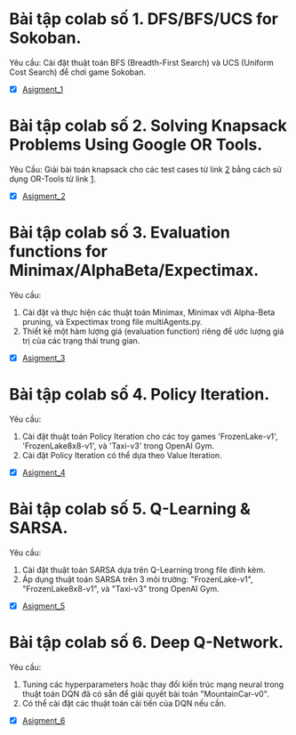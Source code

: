  # Bài tập colab số 1. DFS/BFS/UCS for Sokoban.
Yêu cầu: Cài đặt thuật toán BFS (Breadth-First Search) và UCS (Uniform Cost Search) để chơi game Sokoban.

- [x] [Asigment_1](https://github.com/VanKhaiii/CS106.N21/tree/main/Homework/Week%201) 

# Bài tập colab số 2. Solving Knapsack Problems Using Google OR Tools.
Yêu Cầu: Giải bài toán knapsack cho các test cases từ link [2](https://github.com/likr/kplib) bằng cách sử dụng OR-Tools từ link [1](https://developers.google.com/optimization/bin/knapsack).

 - [x] [Asigment_2](https://github.com/VanKhaiii/CS106.N21/tree/main/Homework/Week%202) 

# Bài tập colab số 3. Evaluation functions for Minimax/AlphaBeta/Expectimax.
Yêu cầu:
1. Cài đặt và thực hiện các thuật toán Minimax, Minimax với Alpha-Beta pruning, và Expectimax trong file multiAgents.py.
2. Thiết kế một hàm lượng giá (evaluation function) riêng để ước lượng giá trị của các trạng thái trung gian.

- [x] [Asigment_3](https://github.com/VanKhaiii/CS106.N21/tree/main/Homework/Week%203) 

# Bài tập colab số 4. Policy Iteration.
Yêu cầu:
1. Cài đặt thuật toán Policy Iteration cho các toy games 'FrozenLake-v1', 'FrozenLake8x8-v1', và 'Taxi-v3' trong OpenAI Gym.
2. Cài đặt Policy Iteration có thể dựa theo Value Iteration.

- [x] [Asigment_4](https://github.com/VanKhaiii/CS106.N21/tree/main/Homework/Week%204) 

# Bài tập colab số 5. Q-Learning & SARSA.
Yêu cầu:
1. Cài đặt thuật toán SARSA dựa trên Q-Learning trong file đính kèm.
2. Áp dụng thuật toán SARSA trên 3 môi trường: "FrozenLake-v1", "FrozenLake8x8-v1", và "Taxi-v3" trong OpenAI Gym.

- [x] [Asigment_5](https://github.com/VanKhaiii/CS106.N21/tree/main/Homework/Week%205) 

# Bài tập colab số 6. Deep Q-Network.
Yêu cầu:
1. Tuning các hyperparameters hoặc thay đổi kiến trúc mạng neural trong thuật toán DQN đã có sẵn để giải quyết bài toán "MountainCar-v0".
2. Có thể cài đặt các thuật toán cải tiến của DQN nếu cần.

- [x] [Asigment_6](https://github.com/VanKhaiii/CS106.N21/tree/main/Homework/Week%206) 

